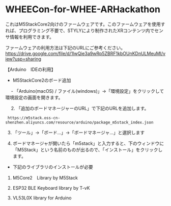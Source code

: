 # WHEECon-for-WHEE-ARHackathon
これはM5StackCore2向けのファームウェアです。このファームウェアを使用すれば、プログラミング不要で、STYLYにより制作されたXRコンテンツ内でセンサ情報を利用できます。

ファームウェアの利用方法は下記のURLにご参考ください。
https://drive.google.com/file/d/1lwQie3a9wRp5ZBRF1kbOUnKDnULMeuMI/view?usp=sharing

【Arduino　IDEの利用】

- M5StackCore2のボード追加

 　 - 「Arduino(macOS) / ファイル(windows)」→「環境設定」をクリックして環境設定の画面を開きます。

 　 2. 「追加のボードマネージャーのURL」で下記のURLを追加します。

     https://m5stack.oss-cn-shenzhen.aliyuncs.com/resource/arduino/package_m5stack_index.json

   3. 「ツール」→「ボード…」→「ボードマネージャ…」と選択します

   4. ボードマネージャが開いたら「m5stack」と入力すると、下のウィンドウに「M5Stack」という名前のものが出るので、「インストール」をクリックします。


- 下記のライブラリのインストールが必要

 1. M5Core2　Library by M5Stack

 2. ESP32 BLE Keyboard library by T-vK

 3. VL53L0X library for Arduino
